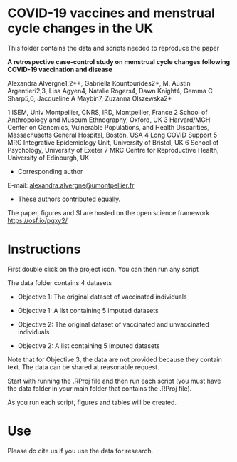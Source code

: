 # COVID-19 vaccines and menstrual cycle changes in the UK
This folder contains the data and scripts needed to reproduce the paper 

<b>A retrospective case-control study on menstrual cycle changes following COVID-19 vaccination and disease </b>

Alexandra Alvergne1,2*+, Gabriella Kountourides2*, M. Austin Argentieri2,3, Lisa Agyen4, Natalie Rogers4, Dawn Knight4, Gemma C Sharp5,6, Jacqueline A Maybin7, Zuzanna Olszewska2*



1 ISEM, Univ Montpellier, CNRS, IRD, Montpellier, France
2 School of Anthropology and Museum Ethnography, Oxford, UK
3 Harvard/MGH Center on Genomics, Vulnerable Populations, and Health Disparities, Massachusetts General Hospital, Boston, USA
4 Long COVID Support 
5 MRC Integrative Epidemiology Unit, University of Bristol, UK
6 School of Psychology, University of Exeter
7 MRC Centre for Reproductive Health, University of Edinburgh, UK


+ Corresponding author

E-mail: alexandra.alvergne@umontpellier.fr


* These authors contributed equally.

The paper, figures and SI are hosted on the open science framework https://osf.io/pqxy2/

# Instructions
First double click on the project icon. You can then run any script 


The data folder contains 4 datasets

- Objective 1: The original dataset of vaccinated individuals

- Objective 1: A list containing 5 imputed datasets

- Objective 2: The original dataset of vaccinated and unvaccinated individuals

- Objective 2: A list containing 5 imputed datasets

Note that for Objective 3, the data are not provided because they contain text. The data can be shared at reasonable request.


Start with running the .RProj file and then run each script (you must have the data folder in your main folder that contains the .RProj file).

As you run each script, figures and tables will be created.

# Use
Please do cite us if you use the data for research.
